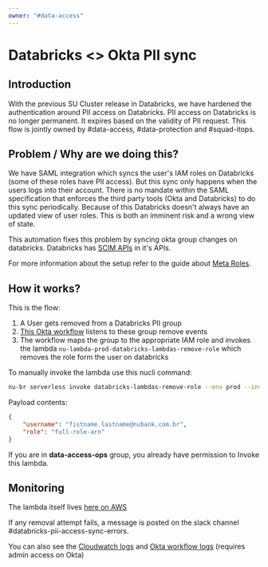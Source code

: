 ```yaml
---
owner: "#data-access"
---
```


# Databricks <> Okta PII sync

## Introduction

With the previous SU Cluster release in Databricks, we have hardened the authentication around PII access on Databricks. PII access on Databricks is no longer permanent. It expires based on the validity of PII request. This flow is jointly owned by #data-access, #data-protection and #squad-itops.

## Problem / Why are we doing this?

We have SAML integration which syncs the user's IAM roles on Databricks (some of these roles have PII access). But this sync only happens when the users logs into their account. There is no mandate within the SAML specification that enforces the third party tools (Okta and Databricks) to do this sync periodically. Because of this Databricks doesn't always have an updated view of user roles. This is both an imminent risk and a wrong view of state.

This automation fixes this problem by syncing okta group changes on databricks. Databricks has [SCIM APIs](http://www.simplecloud.info/) in it's APIs.

For more information about the setup refer to the guide about [Meta Roles](single_user_clusters/meta-roles.md).

## How it works?

This is the flow:
1. A User gets removed from a Databricks PII group
2. [This Okta workflow](https://nubank.workflows.okta.com/app/folders/6526/flows/42533) listens to these group remove events
3. The workflow maps the group to the appropriate IAM role and invokes the lambda `nu-lambda-prod-databricks-lambdas-remove-role` which removes the role form the user on databricks

To manually invoke the lambda use this nucli command:

```bash
nu-br serverless invoke databricks-lambdas-remove-role --env prod --invoke-type sync --payload payload.json
```

Payload contents:
```json
{
    "username": "fistname.lastname@nubank.com.br",
    "role": "full-role-arn"
}
```

If you are in **data-access-ops** group, you already have permission to Invoke this lambda.

## Monitoring

The lambda itself lives [here on AWS](https://sa-east-1.console.aws.amazon.com/lambda/home?region=sa-east-1#/functions/nu-lambda-prod-databricks-lambdas-remove-role?tab=configuration)

If any removal attempt fails, a message is posted on the slack channel #databricks-pii-access-sync-errors.

You can also see the [Cloudwatch logs](https://sa-east-1.console.aws.amazon.com/cloudwatch/home?region=sa-east-1#logStream:group=%252Faws%252Flambda%252Fnu-lambda-prod-databricks-lambdas-remove-role) and [Okta workflow logs](https://nubank.workflows.okta.com/app/folders/6526/flows/42533/history/) (requires admin access on Okta)
